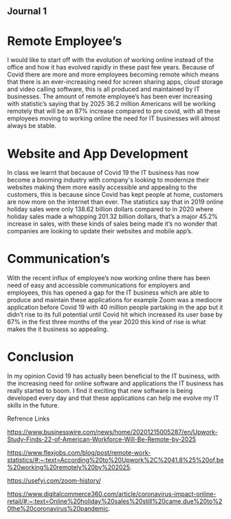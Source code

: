 ## Journal 1 


# Remote Employee’s 

I would like to start off with the evolution of working online instead of the office and how it has evolved rapidly in these past few years. Because of Covid there are more and more employees becoming remote which means that there is an ever-increasing need for screen sharing apps, cloud storage and video calling software, this is all produced and maintained by IT businesses. The amount of remote employee’s has been ever increasing with statistic’s saying that by 2025 36.2 million Americans will be working remotely that will be an 87% increase compared to pre covid, with all these employees moving to working online the need for IT businesses will almost always be stable. 

# Website and App Development 

 In class we learnt that because of Covid 19 the IT business has now become a booming industry with company's looking to modernize their websites making them more easily accessible and appealing to the customers, this is because since Covid has kept people at home, customers are now more on the internet than ever. The statistics say that in 2019 online holiday sales were only 138.62 billion dollars compared to in 2020 where holiday sales made a whopping 201.32 billion dollars, that’s a major 45.2% increase in sales, with these kinds of sales being made it’s no wonder that companies are looking to update their websites and mobile app’s.  

# Communication’s 

With the recent influx of employee’s now working online there has been need of easy and accessible communications for employers and employees, this has opened a gap for the IT business which are able to produce and maintain these applications for example Zoom was a mediocre application before Covid 19 with 40 million people partaking in the app but it didn’t rise to its full potential until Covid hit which increased its user base by 67% in the first three months of the year 2020 this kind of rise is what makes the it business so appealing. 

# Conclusion 

In my opinion Covid 19 has actually been beneficial to the IT business, with the increasing need for online software and applications the IT business has really started to boom. I find it exciting that new software is being developed every day and that these applications can help me evolve my IT skills in the future. 

 Refrence Links 

 https://www.businesswire.com/news/home/20201215005287/en/Upwork-Study-Finds-22-of-American-Workforce-Will-Be-Remote-by-2025

 https://www.flexjobs.com/blog/post/remote-work-statistics/#:~:text=According%20to%20Upwork%2C%2041.8%25%20of,be%20working%20remotely%20by%202025.

 https://usefyi.com/zoom-history/
 
 https://www.digitalcommerce360.com/article/coronavirus-impact-online-retail/#:~:text=Online%20holiday%20sales%20still%20came,due%20to%20the%20coronavirus%20pandemic.